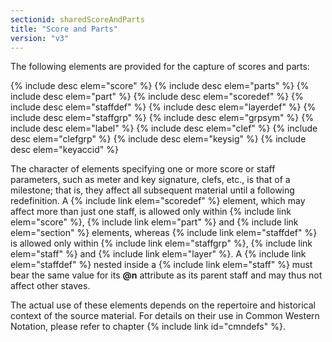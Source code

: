 ```yaml
---
sectionid: sharedScoreAndParts
title: "Score and Parts"
version: "v3"
---
```


The following elements are provided for the capture of scores and parts:



{% include desc elem="score" %}
{% include desc elem="parts" %}
{% include desc elem="part" %}
{% include desc elem="scoredef" %}
{% include desc elem="staffdef" %}
{% include desc elem="layerdef" %}
{% include desc elem="staffgrp" %}
{% include desc elem="grpsym" %}
{% include desc elem="label" %}
{% include desc elem="clef" %}
{% include desc elem="clefgrp" %}
{% include desc elem="keysig" %}
{% include desc elem="keyaccid" %}




 The character of elements specifying one or more score or staff parameters, such
as meter
and key signature, clefs, etc., is that of a milestone; that is, they affect all subsequent
material until a following redefinition. A {% include link elem="scoredef" %} element, which may
affect more than just one staff, is allowed only within {% include link elem="score" %}, {% include link elem="part" %} and {% include link elem="section" %} elements, whereas {% include link elem="staffdef" %} is allowed only within {% include link elem="staffgrp" %}, {% include link elem="staff" %} and {% include link elem="layer" %}. A {% include link elem="staffdef" %}
nested inside a {% include link elem="staff" %} must bear the same value for its **@n**
attribute as its parent staff and may thus not affect other staves.

The actual use of these elements depends on the repertoire and historical context
of the
source material. For details on their use in Common Western Notation, please refer
to
chapter {% include link id="cmndefs" %}.

